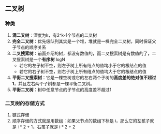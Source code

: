 ## 二叉树

### 种类
1. **满二叉树**：深度为k，有2^k-1个节点的二叉树
2. **完全二叉树**：优先级队列其实是一个堆，堆就是一棵完全二叉树，同时保证父子节点的顺序关系
3. **二叉搜索树**：前面介绍的树，都没有数值的，而二叉搜索树是有数值的了，二叉搜索树是一个**有序树** logN
   - 若它的左子树不空，则左子树上所有结点的值均小于它的根结点的值
   - 若它的右子树不空，则右子树上所有结点的值均大于它的根结点的值 
4. **平衡二叉搜索树**：它是一棵空树或它的左右两个子树的**高度差的绝对值不超过1**，并且左右两个子树都是一棵平衡二叉树。
5. **平衡二叉树**：树中任意节点的子节点的高度差不超过1

### 二叉树的存储方式
1. 链式存储
2. 顺序存储的方式就是用数组：如果父节点的数组下标是 i，那么它的左孩子就是 i * 2 + 1，右孩子就是 i * 2 + 2